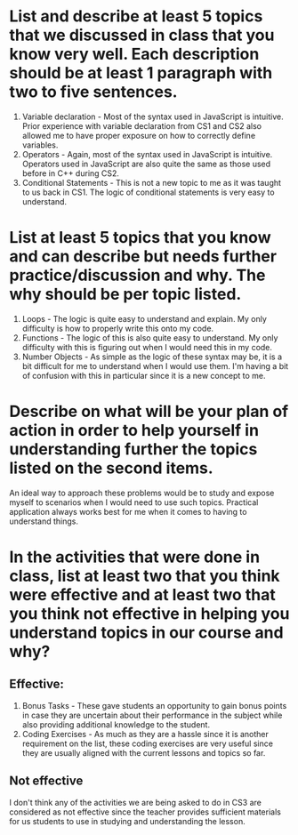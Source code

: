 # List and describe at least 5 topics that we discussed in class that you know very well. Each description should be at least 1 paragraph with two to five sentences.
1. Variable declaration - Most of the syntax used in JavaScript is intuitive. Prior experience with variable declaration from CS1 and CS2 also allowed me to have proper exposure on how to correctly define variables.
2. Operators - Again, most of the syntax used in JavaScript is intuitive. Operators used in JavaScript are also quite the same as those used before in C++ during CS2.
3. Conditional Statements - This is not a new topic to me as it was taught to us back in CS1. The logic of conditional statements is very easy to understand.
# List at least 5 topics that you know and can describe but needs further practice/discussion and why.  The why should be per topic listed.  
1. Loops - The logic is quite easy to understand and explain. My only difficulty is how to properly write this onto my code.
2. Functions - The logic of this is also quite easy to understand. My only difficulty with this is figuring out when I would need this in my code.
3. Number Objects - As simple as the logic of these syntax may be, it is a bit difficult for me to understand when I would use them. I'm having a bit of confusion with this in particular since it is a new concept to me.
# Describe on what will be your plan of action in order to help yourself in understanding further the topics listed on the second items.
An ideal way to approach these problems would be to study and expose myself to scenarios when I would need to use such topics. Practical application always works best for me when it comes to having to understand things.
# In the activities that were done in class, list at least two that you think were effective and at least two that you think not effective in helping you understand topics in our course and why?
## Effective:
1. Bonus Tasks - These gave students an opportunity to gain bonus points in case they are uncertain about their performance in the subject while also providing additional knowledge to the student.
2. Coding Exercises - As much as they are a hassle since it is another requirement on the list, these coding exercises are very useful since they are usually aligned with the current lessons and topics so far.
## Not effective
I don't think any of the activities we are being asked to do in CS3 are considered as not effective since the teacher provides sufficient materials for us students to use in studying and understanding the lesson.